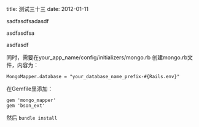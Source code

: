 title: 测试三十三
date: 2012-01-11

sadfasdfsadasdf

asdfasdfsa

asdfasdf

同时，需要在your_app_name/config/initializers/mongo.rb 创建mongo.rb文件，内容为：

`MongoMapper.database = "your_database_name_prefix-#{Rails.env}"`

在Gemfile里添加：

    gem 'mongo_mapper'
    gem 'bson_ext'

然后 `bundle install`
